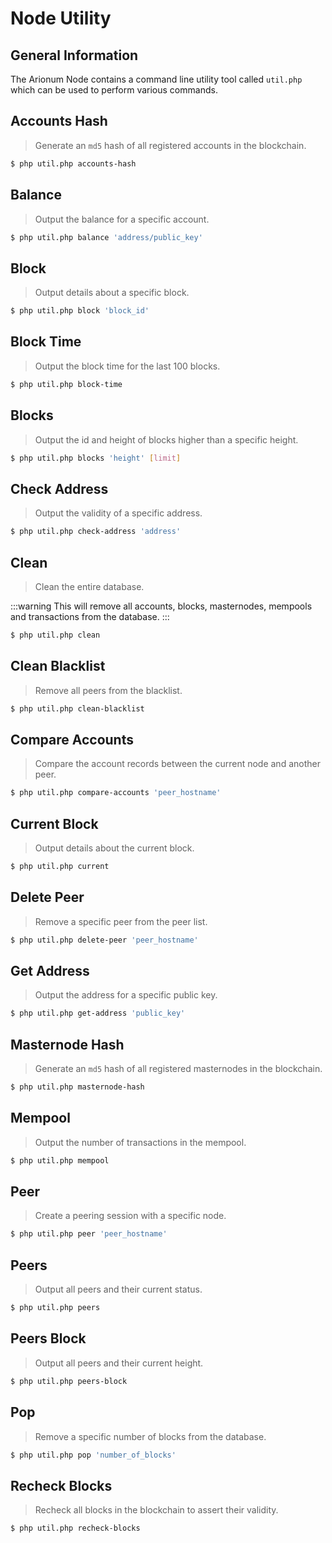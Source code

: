 # Node Utility

## General Information

The Arionum Node contains a command line utility tool called `util.php` which can be used to perform various commands.

## Accounts Hash

> Generate an `md5` hash of all registered accounts in the blockchain.

```bash
$ php util.php accounts-hash
```

## Balance

> Output the balance for a specific account.

```bash
$ php util.php balance 'address/public_key'
```

## Block

> Output details about a specific block.

```bash
$ php util.php block 'block_id'
```

## Block Time

> Output the block time for the last 100 blocks.

```bash
$ php util.php block-time
```

## Blocks

> Output the id and height of blocks higher than a specific height.

```bash
$ php util.php blocks 'height' [limit]
```

## Check Address

> Output the validity of a specific address.

```bash
$ php util.php check-address 'address'
```

## Clean

> Clean the entire database.

:::warning
This will remove all accounts, blocks, masternodes, mempools and transactions from the database.
:::

```bash
$ php util.php clean
```

## Clean Blacklist

> Remove all peers from the blacklist.

```bash
$ php util.php clean-blacklist
```

## Compare Accounts

> Compare the account records between the current node and another peer.

```bash
$ php util.php compare-accounts 'peer_hostname'
```

## Current Block

> Output details about the current block.

```bash
$ php util.php current
```

## Delete Peer

> Remove a specific peer from the peer list.

```bash
$ php util.php delete-peer 'peer_hostname'
```

## Get Address

> Output the address for a specific public key.

```bash
$ php util.php get-address 'public_key'
```

## Masternode Hash

> Generate an `md5` hash of all registered masternodes in the blockchain.

```bash
$ php util.php masternode-hash
```

## Mempool

> Output the number of transactions in the mempool.

```bash
$ php util.php mempool
```

## Peer

> Create a peering session with a specific node.

```bash
$ php util.php peer 'peer_hostname'
```

## Peers

> Output all peers and their current status.

```bash
$ php util.php peers
```

## Peers Block

> Output all peers and their current height.

```bash
$ php util.php peers-block
```

## Pop

> Remove a specific number of blocks from the database.

```bash
$ php util.php pop 'number_of_blocks'
```

## Recheck Blocks

> Recheck all blocks in the blockchain to assert their validity.

```bash
$ php util.php recheck-blocks
```
